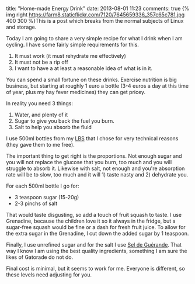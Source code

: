 title: "Home-made Energy Drink"
date: 2013-08-01 11:23
comments: true
{% img right https://farm8.staticflickr.com/7120/7645659336_357c65c781.jpg 400 300 %}This is a post which breaks from the normal subjects of Linux and storage.

Today I am going to share a very simple recipe for what I drink when I am cycling. I have some fairly simple requirements for this.
<!-- more -->
1. It must work (it must rehydrate me effectively)
1. It must not be a rip off
1. I want to have a at least a reasonable idea of what is in it.

You can spend a small fortune on these drinks. Exercise nutrition is big business, but starting at roughly 1 euro a bottle (3-4 euros a day at this time of year, plus my hay fever medicines) they can get pricey.

In reality you need 3 things:

1. Water, and plenty of it
1. Sugar to give you back the fuel you burn.
1. Salt to help you absorb the fluid

I use  500ml bottles from my [LBS](https://www.laboutiqueducycle.fr/) that I chose for very technical reasons (they gave them to me free).

The important thing to get right is the proportions. Not enough sugar and you will not replace the glucose that you burn, too much and you will struggle to absorb it. Likewise with salt, not enough and you're absorption rate will be to slow, too much and it will 1) taste nasty and 2) dehydrate you.

For each 500ml bottle I go for:

* 3 teaspoon sugar (15-20g)
* 2-3  pinchs of salt

That would taste disgusting, so add a touch of fruit squash to taste. I use Grenadine, because the children love it so it always in the fridge, but a sugar-free squash would be fine or a dash for fresh fruit juice. To allow for the extra sugar in the Grenadine, I cut down the added sugar by 1 teaspoon.

Finally, I use unrefined sugar and for the salt I use [Sel de Guérande](https://en.wikipedia.org/wiki/Gu%C3%A9rande#Salt_marshes). That way I know I am using the best quality ingredients, something I am sure the likes of Gatorade do not do.

Final cost is minimal, but it seems to work for me. Everyone is different, so these levels need adjusting for you.

